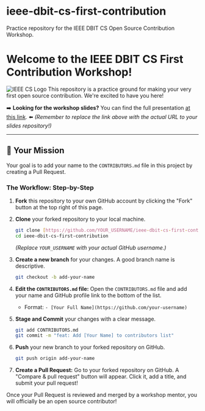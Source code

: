 # ieee-dbit-cs-first-contribution
Practice repository for the IEEE DBIT CS Open Source Contribution Workshop.

# Welcome to the IEEE DBIT CS First Contribution Workshop!

![IEEE CS Logo](https://i.imgur.com/vDe7w0l.png) This repository is a practice ground for making your very first open source contribution. We're excited to have you here!

➡️ **Looking for the workshop slides?** You can find the full presentation [at this link](https://github.com/your-username/your-slides-repo). ⬅️
*(Remember to replace the link above with the actual URL to your slides repository!)*

---

## 🎯 Your Mission

Your goal is to add your name to the `CONTRIBUTORS.md` file in this project by creating a Pull Request.

### The Workflow: Step-by-Step

1.  **Fork** this repository to your own GitHub account by clicking the "Fork" button at the top right of this page.

2.  **Clone** your forked repository to your local machine.
    ```bash
    git clone [https://github.com/YOUR_USERNAME/ieee-dbit-cs-first-contribution.git](https://github.com/YOUR_USERNAME/ieee-dbit-cs-first-contribution.git)
    cd ieee-dbit-cs-first-contribution
    ```
    *(Replace `YOUR_USERNAME` with your actual GitHub username.)*

3.  **Create a new branch** for your changes. A good branch name is descriptive.
    ```bash
    git checkout -b add-your-name
    ```

4.  **Edit the `CONTRIBUTORS.md` file:** Open the `CONTRIBUTORS.md` file and add your name and GitHub profile link to the bottom of the list.
    * Format: `- [Your Full Name](https://github.com/your-username)`

5.  **Stage and Commit** your changes with a clear message.
    ```bash
    git add CONTRIBUTORS.md
    git commit -m "feat: Add [Your Name] to contributors list"
    ```

6.  **Push** your new branch to your forked repository on GitHub.
    ```bash
    git push origin add-your-name
    ```

7.  **Create a Pull Request:** Go to your forked repository on GitHub. A "Compare & pull request" button will appear. Click it, add a title, and submit your pull request!

Once your Pull Request is reviewed and merged by a workshop mentor, you will officially be an open source contributor!
